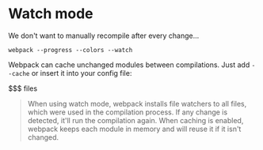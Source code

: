 # Watch mode

We don't want to manually recompile after every change...

``` text
webpack --progress --colors --watch
```

Webpack can cache unchanged modules between compilations. Just add `--cache` or insert it into your config file: 

$$$ files

> When using watch mode, webpack installs file watchers to all files, which were used in the compilation process. If any change is detected, it'll run the compilation again. When caching is enabled, webpack keeps each module in memory and will reuse it if it isn't changed.

